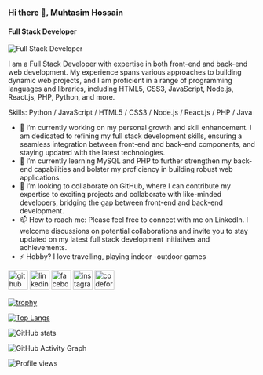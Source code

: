 ### Hi there 👋, Muhtasim Hossain
#### **Full Stack Developer**
![Full Stack Developer](https://media.licdn.com/dms/image/D5616AQE98sQeV5hFlQ/profile-displaybackgroundimage-shrink_350_1400/0/1696331871313?e=1701907200&v=beta&t=WDS40B_HRrb-aYdpCCDuFGuJMwOb-71F8182dhUwGgI)

I am a Full Stack Developer with expertise in both front-end and back-end web development. My experience spans various approaches to building dynamic web projects, and I am proficient in a range of programming languages and libraries, including HTML5, CSS3, JavaScript, Node.js, React.js, PHP, Python, and more.

Skills: Python / JavaScript / HTML5 / CSS3 / Node.js / React.js / PHP / Java

- 🔭 I’m currently working on my personal growth and skill enhancement. I am dedicated to refining my full stack development skills, ensuring a seamless integration between front-end and back-end components, and staying updated with the latest technologies. 
- 🌱 I’m currently learning MySQL and PHP to further strengthen my back-end capabilities and bolster my proficiency in building robust web applications. 
- 👯 I’m looking to collaborate on GitHub, where I can contribute my expertise to exciting projects and collaborate with like-minded developers, bridging the gap between front-end and back-end development. 
- 📫 How to reach me: Please feel free to connect with me on LinkedIn. I welcome discussions on potential collaborations and invite you to stay updated on my latest full stack development initiatives and achievements. 
- ⚡ Hobby?  I love travelling, playing indoor -outdoor games  


[<img src='https://cdn.jsdelivr.net/npm/simple-icons@3.0.1/icons/github.svg' alt='github' height='40'>](https://github.com/https://github.com/muhtasiim)  [<img src='https://cdn.jsdelivr.net/npm/simple-icons@3.0.1/icons/linkedin.svg' alt='linkedin' height='40'>](https://www.linkedin.com/in/https://www.linkedin.com/in/md-muhtasim-hossain-a7ab63227//)  [<img src='https://cdn.jsdelivr.net/npm/simple-icons@3.0.1/icons/facebook.svg' alt='facebook' height='40'>](https://www.facebook.com/https://www.facebook.com/muhtasim.sadid/)  [<img src='https://cdn.jsdelivr.net/npm/simple-icons@3.0.1/icons/instagram.svg' alt='instagram' height='40'>](https://www.instagram.com/https://www.instagram.com/sadid_muhtasim//)  [<img src='https://cdn.jsdelivr.net/npm/simple-icons@3.0.1/icons/codeforces.svg' alt='codeforces' height='40'>](https://codeforces.com/profile/MuhtasimHossain1)  

[![trophy](https://github-profile-trophy.vercel.app/?username=https://github.com/muhtasiim)](https://github.com/ryo-ma/github-profile-trophy)

[![Top Langs](https://github-readme-stats.vercel.app/api/top-langs/?username=https://github.com/muhtasiim)](https://github.com/anuraghazra/github-readme-stats)

![GitHub stats](https://github-readme-stats.vercel.app/api?username=https://github.com/muhtasiim&show_icons=true)  

![GitHub Activity Graph](https://activity-graph.herokuapp.com/graph?username=https://github.com/muhtasiim)  

![Profile views](https://gpvc.arturio.dev/https://github.com/muhtasiim)  

